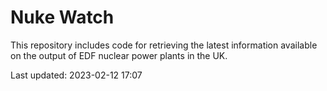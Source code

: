 # Nuke Watch

This repository includes code for retrieving the latest information available on the output of EDF nuclear power plants in the UK.

Last updated: 2023-02-12 17:07